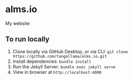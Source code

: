 # alms.io
My website

## To run locally
1. Clone locally via GitHub Desktop, or via CLI: `git clone https://github.com/tangollama/alms.io.git`
2. Install dependencies: `bundle install`
3. Run the Jekyll Server: `bundle exec jekyll serve`
4. View in browser at `http://localhost:4000`
